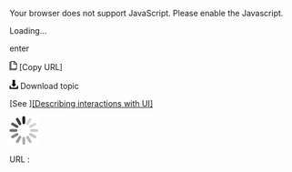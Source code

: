 Your browser does not support JavaScript. Please enable the Javascript.

Loading...

enter

![Copy URL](enter_files/Copy.png) [Copy URL]

![Download](enter_files/Download.png)
Download topic

[See ][[Describing interactions with UI]](https://worldready.cloudapp.net/Styleguide/Read?id=2700&topicid=26472)

![In progress](enter_files/activity-large.gif)

URL :


